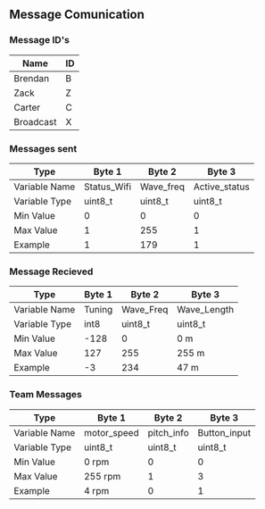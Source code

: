 ## Message Comunication

### Message ID's

Name        |  ID     
------------|--------
Brendan     | B
Zack        | Z
Carter      | C
Broadcast   | X

### Messages sent

Type          | Byte 1        | Byte 2        | Byte 3         
--------------|---------------|---------------|---------------
Variable Name | Status_Wifi   | Wave_freq     | Active_status
Variable Type | uint8_t       | uint8_t       | uint8_t           
Min Value     | 0             | 0             | 0            
Max Value     | 1             | 255           | 1            
Example       | 1             | 179           | 1            



### Message Recieved

Type          | Byte 1        | Byte 2        | Byte 3         
--------------|---------------|---------------|---------------
Variable Name | Tuning        | Wave_Freq     | Wave_Length
Variable Type | int8          | uint8_t       | uint8_t           
Min Value     | -128          | 0             | 0 m            
Max Value     | 127           | 255           | 255 m            
Example       | -3            | 234           | 47 m            


### Team Messages 

Type          | Byte 1        | Byte 2        | Byte 3         
--------------|---------------|---------------|---------------
Variable Name | motor_speed   | pitch_info    | Button_input
Variable Type | uint8_t       | uint8_t       | uint8_t           
Min Value     | 0 rpm         | 0             | 0            
Max Value     | 255 rpm       | 1             | 3            
Example       | 4 rpm         | 0             | 1            
